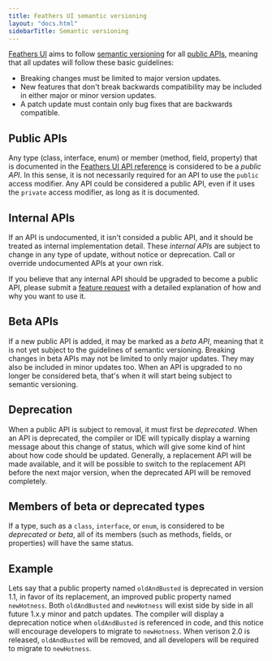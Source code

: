 ```yaml
---
title: Feathers UI semantic versioning
layout: "docs.html"
sidebarTitle: Semantic versioning
---
```


[Feathers UI](/) aims to follow [semantic versioning](https://semver.org/spec/v2.0.0.html) for all [public APIs](#public-apis), meaning that all updates will follow these basic guidelines:

- Breaking changes must be limited to major version updates.
- New features that don't break backwards compatibility may be included in either major or minor version updates.
- A patch update must contain only bug fixes that are backwards compatible.

## Public APIs

Any type (class, interface, enum) or member (method, field, property) that is documented in the [Feathers UI API reference](https://api.feathersui.com/) is considered to be a _public API_. In this sense, it is not necessarily required for an API to use the `public` access modifier. Any API could be considered a public API, even if it uses the `private` access modifier, as long as it is documented.

## Internal APIs

If an API is undocumented, it isn't consided a public API, and it should be treated as internal implementation detail. These _internal APIs_ are subject to change in any type of update, without notice or deprecation. Call or override undocumented APIs at your own risk.

If you believe that any internal API should be upgraded to become a public API, please submit a [feature request](https://github.com/feathersui/feathersui-openfl/issues/new) with a detailed explanation of how and why you want to use it.

## Beta APIs

If a new public API is added, it may be marked as a _beta API_, meaning that it is not yet subject to the guidelines of semantic versioning. Breaking changes in beta APIs may not be limited to only major updates. They may also be included in minor updates too. When an API is upgraded to no longer be considered beta, that's when it will start being subject to semantic versioning.

## Deprecation

When a public API is subject to removal, it must first be _deprecated_. When an API is deprecated, the compiler or IDE will typically display a warning message about this change of status, which will give some kind of hint about how code should be updated. Generally, a replacement API will be made available, and it will be possible to switch to the replacement API before the next major version, when the deprecated API will be removed completely.

## Members of beta or deprecated types

If a type, such as a `class`, `interface`, or `enum`, is considered to be _deprecated_ or _beta_, all of its members (such as methods, fields, or properties) will have the same status.

## Example

Lets say that a public property named `oldAndBusted` is deprecated in version 1.1, in favor of its replacement, an improved public property named `newHotness`. Both `oldAndBusted` and `newHotness` will exist side by side in all future 1.x.y minor and patch updates. The compiler will display a deprecation notice when `oldAndBusted` is referenced in code, and this notice will encourage developers to migrate to `newHotness`. When verison 2.0 is released, `oldAndBusted` will be removed, and all developers will be required to migrate to `newHotness`.
